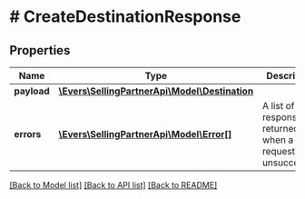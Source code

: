 # # CreateDestinationResponse

## Properties

Name | Type | Description | Notes
------------ | ------------- | ------------- | -------------
**payload** | [**\Evers\SellingPartnerApi\Model\Destination**](Destination.md) |  | [optional]
**errors** | [**\Evers\SellingPartnerApi\Model\Error[]**](Error.md) | A list of error responses returned when a request is unsuccessful. | [optional]

[[Back to Model list]](../../README.md#models) [[Back to API list]](../../README.md#endpoints) [[Back to README]](../../README.md)
